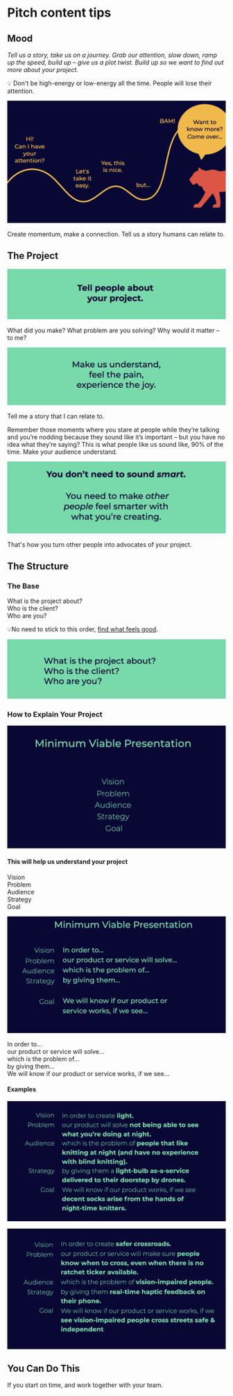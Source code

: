 # Pitch content tips

## Mood

_Tell us a story, take us on a journey. Grab our attention, slow down, ramp up the speed, build up – give us a plot twist. Build up so we want to find out more about your project._

💡 Don't be high-energy or low-energy all the time. People will lose their attention.

![Grab attention &#x2013; play with speed &#x2013; build up to have them yearn for more.](../../.gitbook/assets/screenshot-2021-07-14-at-09.42.59%20%281%29.png)

Create momentum, make a connection. Tell us a story humans can relate to.

## The Project

![Help us understand why we should listen](../../.gitbook/assets/screenshot-2021-07-14-at-09.43.32.png)

What did you make? What problem are you solving? Why would it matter – to me?

![Make a connection](../../.gitbook/assets/screenshot-2021-07-14-at-09.43.36%20%281%29.png)

Tell me a story that I can relate to.

Remember those moments where you stare at people while they’re talking and you’re nodding because they sound like it’s important – but you have no idea what they’re saying? This is what people like us sound like, 90% of the time. Make your audience understand.

![You don&#x2019;t need to sound smart, you need to make other people feel smart.](../../.gitbook/assets/screenshot-2021-07-14-at-09.43.41%20%281%29.png)

That's how you turn other people into advocates of your project.

## The Structure

### The Base

What is the project about?  
Who is the client?  
Who are you?

💡No need to stick to this order, [find what feels good](https://www.youtube.com/user/yogawithadriene).

![The Base](../../.gitbook/assets/screenshot-2021-07-14-at-09.43.46%20%281%29.png)

### How to Explain Your Project

![](../../.gitbook/assets/screenshot-2021-07-14-at-09.43.55.png)

#### This will help us understand your project

Vision  
Problem  
Audience  
Strategy  
Goal

![](../../.gitbook/assets/screenshot-2021-07-14-at-09.44.01%20%281%29.png)

In order to…  
our product or service will solve…  
which is the problem of…  
by giving them…  
We will know if our product or service works, if we see…

#### Examples

![Night-time Knitters](../../.gitbook/assets/screenshot-2021-07-14-at-09.53.31.png)

![Mobile Ratchet Ticker \(Mobiele Rateltikker\)](../../.gitbook/assets/screenshot-2021-07-14-at-09.52.51.png)

## You Can Do This

If you start on time, and work together with your team.

